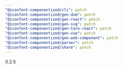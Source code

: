 ```yaml
---
"@iconfont-componentized/cli": patch
"@iconfont-componentized/gen-dom": patch
"@iconfont-componentized/gen-react": patch
"@iconfont-componentized/gen-svg": patch
"@iconfont-componentized/gen-taro-react": patch
"@iconfont-componentized/gen-vue": patch
"@iconfont-componentized/gen-web-component": patch
"@iconfont-componentized/parser": patch
"@iconfont-componentized/share": patch
---
```


0.2.5
